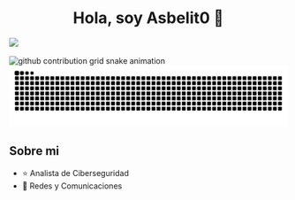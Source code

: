 <div align="center">
<h1 align="center">Hola, soy Asbelit0</a> 👋</h1>
</div>
<img src="https://i.imgur.com/qhno9Ak.png">

![github contribution grid snake animation](https://raw.githubusercontent.com/Asbelit0/Asbelit0/output/github-contribution-grid-snake-dark.svg#gh-dark-mode-only)
![github contribution grid snake animation](https://raw.githubusercontent.com/shahradelahi/shahradelahi/output/github-contribution-grid-snake.svg#gh-light-mode-only)

## Sobre mi

- ⭐ Analista de Ciberseguridad
- 📲 Redes y Comunicaciones

<br>
